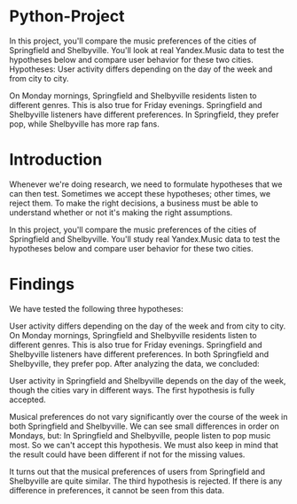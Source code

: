 # Python-Project
In this project, you'll compare the music preferences of the cities of Springfield and Shelbyville. You'll look at real Yandex.Music data to test the hypotheses below and compare user behavior for these two cities.
Hypotheses: User activity differs depending on the day of the week and from city to city.

On Monday mornings, Springfield and Shelbyville residents listen to different genres. This is also true for Friday evenings.
Springfield and Shelbyville listeners have different preferences. In Springfield, they prefer pop, while Shelbyville has more rap fans.

# Introduction
Whenever we're doing research, we need to formulate hypotheses that we can then test. Sometimes we accept these hypotheses; other times, we reject them. To make the right decisions, a business must be able to understand whether or not it's making the right assumptions.

In this project, you'll compare the music preferences of the cities of Springfield and Shelbyville. You'll study real Yandex.Music data to test the hypotheses below and compare user behavior for these two cities.

# Findings
We have tested the following three hypotheses:

User activity differs depending on the day of the week and from city to city.
On Monday mornings, Springfield and Shelbyville residents listen to different genres. This is also true for Friday evenings.
Springfield and Shelbyville listeners have different preferences. In both Springfield and Shelbyville, they prefer pop.
After analyzing the data, we concluded:

User activity in Springfield and Shelbyville depends on the day of the week, though the cities vary in different ways.
The first hypothesis is fully accepted.

Musical preferences do not vary significantly over the course of the week in both Springfield and Shelbyville. We can see small differences in order on Mondays, but:
In Springfield and Shelbyville, people listen to pop music most.
So we can't accept this hypothesis. We must also keep in mind that the result could have been different if not for the missing values.

It turns out that the musical preferences of users from Springfield and Shelbyville are quite similar.
The third hypothesis is rejected. If there is any difference in preferences, it cannot be seen from this data.
